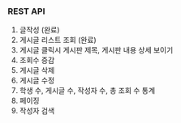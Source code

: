 ### REST API
1. 글작성 (완료)
2. 게시글 리스트 조회 (완료)
3. 게시글 클릭시 게시판 제목, 게시판 내용 상세 보이기
4. 조회수 증감
5. 게시글 삭제
6. 게시글 수정
7. 학생 수, 게시글 수, 작성자 수, 총 조회 수 통계
8. 페이징
9. 작성자 검색
